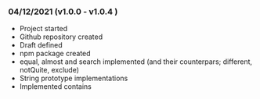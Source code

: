 ### 04/12/2021 (v1.0.0 - v1.0.4 )
- Project started
- Github repository created
- Draft defined
- npm package created
- equal, almost and search implemented (and their counterpars; different, notQuite, exclude)
- String prototype implementations
- Implemented contains